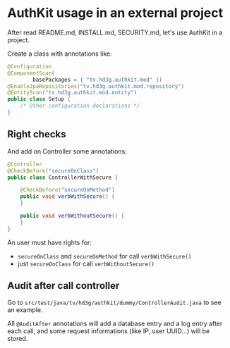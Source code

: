 # AuthKit usage in an external project

After read README.md, INSTALL.md, SECURITY.md, let's use AuthKit in a project.

Create a class with annotations like:

```java
@Configuration
@ComponentScan(
        basePackages = { "tv.hd3g.authkit.mod" })
@EnableJpaRepositories("tv.hd3g.authkit.mod.repository")
@EntityScan("tv.hd3g.authkit.mod.entity")
public class Setup {
    /* Other configuration declarations */
}
```

## Right checks

And add on Controller some annotations:

```java
@Controller
@CheckBefore("secureOnClass")
public class ControllerWithSecure {

    @CheckBefore("secureOnMethod")
    public void verbWithSecure() {
    }

    public void verbWithoutSecure() {
    }
}
```

An user must have rights for:

- `secureOnClass` and `secureOnMethod` for call `verbWithSecure()`
- just `secureOnClass` for call `verbWithoutSecure()`

## Audit after call controller

Go to `src/test/java/tv/hd3g/authkit/dummy/ControllerAudit.java` to see an example.

All `@AuditAfter` annotations will add a database entry and a log entry after each call, and some request informations (like IP, user UUID...) will be stored.
